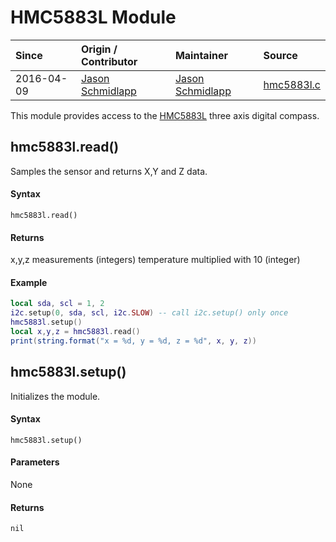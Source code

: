 # HMC5883L Module
| Since  | Origin / Contributor  | Maintainer  | Source  |
| :----- | :-------------------- | :---------- | :------ |
| 2016-04-09 | [Jason Schmidlapp](https://github.com/jschmidlapp) | [Jason Schmidlapp](https://github.com/jschmidlapp) | [hmc5883l.c](../../../app/modules/hmc5883l.c)|


This module provides access to the [HMC5883L](https://www.sparkfun.com/products/10530) three axis digital compass.

## hmc5883l.read()
Samples the sensor and returns X,Y and Z data.

#### Syntax
`hmc5883l.read()`

#### Returns
x,y,z measurements (integers)
temperature multiplied with 10 (integer)

#### Example
```lua
local sda, scl = 1, 2
i2c.setup(0, sda, scl, i2c.SLOW) -- call i2c.setup() only once
hmc5883l.setup()
local x,y,z = hmc5883l.read()
print(string.format("x = %d, y = %d, z = %d", x, y, z))
```

## hmc5883l.setup()
Initializes the module.

#### Syntax
`hmc5883l.setup()`

#### Parameters
None

#### Returns
`nil`
